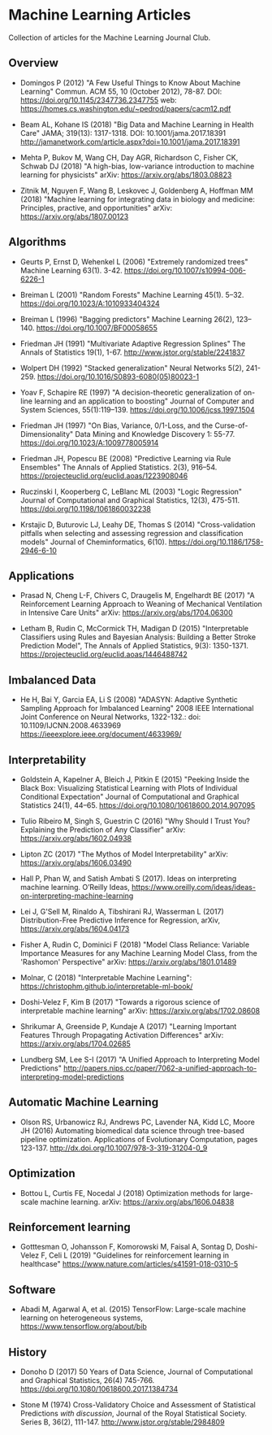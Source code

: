 # Machine Learning Articles
Collection of articles for the Machine Learning Journal Club. 

## Overview

* Domingos P (2012) "A Few Useful Things to Know About Machine Learning" Commun. ACM 55, 10 (October 2012), 78-87. DOI: https://doi.org/10.1145/2347736.2347755 web: https://homes.cs.washington.edu/~pedrod/papers/cacm12.pdf

* Beam AL, Kohane IS (2018) "Big Data and Machine Learning in Health Care" JAMA; 319(13): 1317-1318. DOI: 10.1001/jama.2017.18391 http://jamanetwork.com/article.aspx?doi=10.1001/jama.2017.18391

* Mehta P, Bukov M, Wang CH, Day AGR, Richardson C, Fisher CK, Schwab DJ (2018) "A high-bias, low-variance introduction to machine learning for physicists" arXiv: https://arxiv.org/abs/1803.08823

* Zitnik M, Nguyen F, Wang B, Leskovec J, Goldenberg A, Hoffman MM (2018) "Machine learning for integrating data in biology and medicine: Principles, practive, and opportunities" arXiv: https://arxiv.org/abs/1807.00123

## Algorithms

* Geurts P, Ernst D, Wehenkel L (2006) "Extremely randomized trees" Machine Learning 63(1). 3-42. https://doi.org/10.1007/s10994-006-6226-1

* Breiman L (2001) "Random Forests" Machine Learning 45(1). 5–32. https://doi.org/10.1023/A:1010933404324

* Breiman L (1996) "Bagging predictors" Machine Learning 26(2), 123–140.  https://doi.org/10.1007/BF00058655

* Friedman JH (1991) "Multivariate Adaptive Regression Splines" The Annals of Statistics 19(1), 1-67. http://www.jstor.org/stable/2241837

* Wolpert DH (1992) "Stacked generalization" Neural Networks 5(2), 241-259. https://doi.org/10.1016/S0893-6080(05)80023-1

* Yoav F, Schapire RE (1997) "A decision-theoretic generalization of on-line learning and an application to boosting" Journal of Computer and System Sciences, 55(1):119–139. https://doi.org/10.1006/jcss.1997.1504

* Friedman JH (1997) "On Bias, Variance, 0/1-Loss, and the Curse-of-Dimensionality" Data Mining and Knowledge Discovery  1: 55-77. https://doi.org/10.1023/A:1009778005914

* Friedman JH, Popescu BE (2008) "Predictive Learning via Rule Ensembles" The Annals of Applied Statistics.  2(3), 916–54. https://projecteuclid.org/euclid.aoas/1223908046

* Ruczinski I, Kooperberg C, LeBlanc ML (2003) "Logic Regression" Journal of Computational and Graphical Statistics, 12(3), 475-511. https://doi.org/10.1198/1061860032238

* Krstajic D, Buturovic LJ, Leahy DE, Thomas S (2014) "Cross-validation pitfalls when selecting and assessing regression and classification models" Journal of Cheminformatics, 6(10). https://doi.org/10.1186/1758-2946-6-10

## Applications

* Prasad N, Cheng L-F, Chivers C, Draugelis M, Engelhardt BE (2017) "A Reinforcement Learning Approach to Weaning of Mechanical Ventilation in Intensive Care Units" arXiv: https://arxiv.org/abs/1704.06300

* Letham B, Rudin C, McCormick TH, Madigan D (2015) "Interpretable Classifiers using Rules and Bayesian Analysis: Building a Better Stroke Prediction Model", The Annals of Applied Statistics, 9(3): 1350-1371. https://projecteuclid.org/euclid.aoas/1446488742

## Imbalanced Data

* He H, Bai Y, Garcia EA, Li S (2008) "ADASYN: Adaptive Synthetic Sampling Approach for Imbalanced Learning"  2008 IEEE International Joint Conference on Neural Networks, 1322-132.: doi: 10.1109/IJCNN.2008.4633969 https://ieeexplore.ieee.org/document/4633969/

## Interpretability

* Goldstein A, Kapelner A, Bleich J, Pitkin E (2015) "Peeking Inside the Black Box: Visualizing Statistical Learning with Plots of Individual Conditional Expectation" Journal of Computational and Graphical Statistics 24(1), 44–65. https://doi.org/10.1080/10618600.2014.907095

* Tulio Ribeiro M, Singh S, Guestrin C (2016) "Why Should I Trust You? Explaining the Prediction of Any Classifier" arXiv: https://arxiv.org/abs/1602.04938

* Lipton ZC (2017) "The Mythos of Model Interpretability" arXiv: https://arxiv.org/abs/1606.03490

* Hall P, Phan W, and Satish Ambati S (2017). Ideas on interpreting machine learning. O’Reilly Ideas, https://www.oreilly.com/ideas/ideas-on-interpreting-machine-learning

* Lei J, G'Sell M, Rinaldo A, Tibshirani RJ, Wasserman L (2017) Distribution-Free Predictive Inference for Regression, arXiv, https://arxiv.org/abs/1604.04173

* Fisher A, Rudin C, Dominici F (2018) "Model Class Reliance: Variable Importance Measures for any Machine Learning Model Class, from the 'Rashomon' Perspective" arXiv: https://arxiv.org/abs/1801.01489

* Molnar, C (2018) "Interpretable Machine Learning": https://christophm.github.io/interpretable-ml-book/

* Doshi-Velez F, Kim B (2017) "Towards a rigorous science of interpretable machine learning" arXiv: https://arxiv.org/abs/1702.08608

* Shrikumar A, Greenside P, Kundaje A (2017) "Learning Important Features Through Propagating Activation Differences" arXiv: https://arxiv.org/abs/1704.02685

* Lundberg SM, Lee S-I (2017) "A Unified Approach to Interpreting Model Predictions" http://papers.nips.cc/paper/7062-a-unified-approach-to-interpreting-model-predictions


## Automatic Machine Learning

* Olson RS, Urbanowicz RJ, Andrews PC, Lavender NA, Kidd LC, Moore JH (2016) Automating biomedical data science through tree-based pipeline optimization. Applications of Evolutionary Computation, pages 123-137. http://dx.doi.org/10.1007/978-3-319-31204-0_9

## Optimization

* Bottou L, Curtis FE, Nocedal J (2018) Optimization methods for large-scale machine learning. arXiv: https://arxiv.org/abs/1606.04838

## Reinforcement learning

* Gotttesman O, Johansson F, Komorowski M, Faisal A, Sontag D, Doshi-Velez F, Celi L (2019) "Guidelines for reinforcement learning in healthcase" https://www.nature.com/articles/s41591-018-0310-5

## Software

* Abadi M, Agarwal A, et al. (2015) TensorFlow: Large-scale machine learning on heterogeneous systems,
https://www.tensorflow.org/about/bib

## History

* Donoho D (2017) 50 Years of Data Science, Journal of Computational and Graphical Statistics, 26(4) 745-766. https://doi.org/10.1080/10618600.2017.1384734

* Stone M (1974) Cross-Validatory Choice and Assessment of Statistical Predictions *with discussion*, Journal of the Royal Statistical Society. Series B, 36(2), 111-147. http://www.jstor.org/stable/2984809
